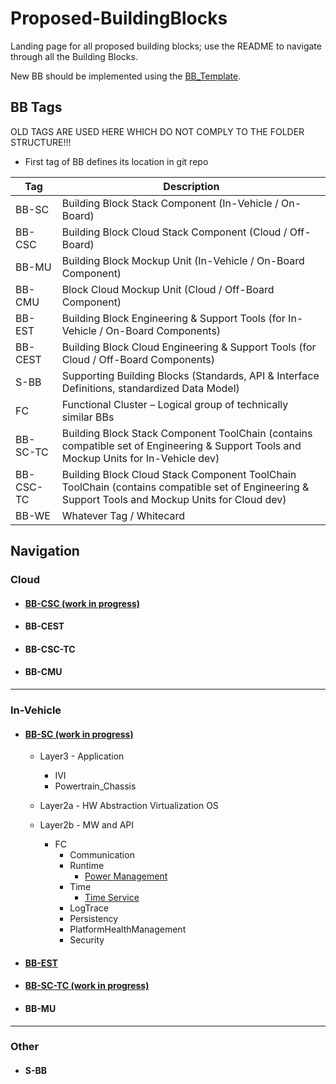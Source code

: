 # Proposed-BuildingBlocks

Landing page for all proposed building blocks; use the README to navigate through all the Building Blocks.

New BB should be implemented using the [BB_Template](/utils/BB_Template.md).

## BB Tags

OLD TAGS ARE USED HERE WHICH DO NOT COMPLY TO THE FOLDER STRUCTURE!!!  

- First tag of BB defines its location in git repo

|Tag|Description|
|----|----|
|BB-SC|Building Block Stack Component (In-Vehicle / On-Board)|
|BB-CSC|Building Block Cloud Stack Component (Cloud / Off-Board)|
|BB-MU|Building Block Mockup Unit (In-Vehicle / On-Board Component)|
|BB-CMU|Block Cloud Mockup Unit (Cloud / Off-Board Component)|
|BB-EST|Building Block Engineering & Support Tools (for In-Vehicle / On-Board Components)|
|BB-CEST|Building Block Cloud Engineering & Support Tools (for Cloud / Off-Board Components)|
|S-BB|Supporting Building Blocks (Standards, API & Interface Definitions, standardized Data Model)|
|FC|Functional Cluster – Logical group of technically similar BBs|
|BB-SC-TC|Building Block Stack Component ToolChain (contains compatible set of Engineering & Support Tools and Mockup Units for In-Vehicle dev)|
|BB-CSC-TC|Building Block Cloud Stack Component ToolChain ToolChain (contains compatible set of Engineering & Support Tools and Mockup Units for Cloud dev)|
|BB-WE|Whatever Tag / Whitecard|

## Navigation

### Cloud

- #### [BB-CSC (work in progress)](/BB-CSC/BB-CSC.md)

- #### BB-CEST

- #### BB-CSC-TC

- #### BB-CMU

***

### In-Vehicle

- #### [BB-SC (work in progress)](/BB-SC/BB-SC.md)

  - Layer3 - Application
    - IVI
    - Powertrain_Chassis

  - Layer2a - HW Abstraction Virtualization OS

  - Layer2b - MW and API
    - FC
      - Communication
      - Runtime
        - [Power Management]()
      - Time
        - [Time Service]()
      - LogTrace
      - Persistency
      - PlatformHealthManagement
      - Security

- #### [BB-EST]()

- #### [BB-SC-TC (work in progress)](/BB-SC-TC/BB-SC-TC.md)

- #### BB-MU

***

### Other

- #### S-BB
